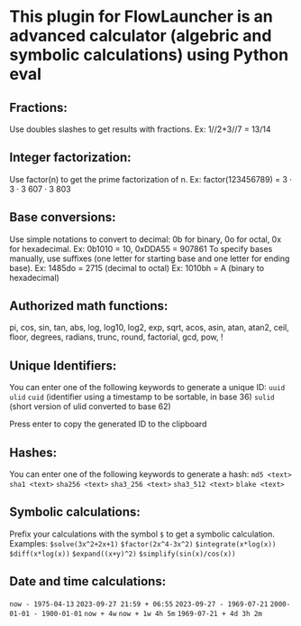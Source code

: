 # This plugin for FlowLauncher is an advanced calculator (algebric and symbolic calculations) using Python eval

## Fractions:
Use doubles slashes to get results with fractions. Ex: 1//2+3//7 = 13/14

## Integer factorization:
Use factor(n) to get the prime factorization of n. Ex: factor(123456789) = 3 · 3 · 3 607 · 3 803

## Base conversions:
Use simple notations to convert to decimal: 0b for binary, 0o for octal, 0x for hexadecimal.
Ex: 0b1010 = 10, 0xDDA55 = 907861
To specify bases manually, use suffixes (one letter for starting base and one letter for ending base).
Ex: 1485do = 2715 (decimal to octal)
Ex: 1010bh = A (binary to hexadecimal)

## Authorized math functions:
pi, cos, sin, tan, abs, log, log10, log2, exp, sqrt, acos, asin, atan, atan2, ceil,
floor, degrees, radians, trunc, round, factorial, gcd, pow, !

## Unique Identifiers:
You can enter one of the following keywords to generate a unique ID:
`uuid`
`ulid`
`cuid` (identifier using a timestamp to be sortable, in base 36)
`sulid` (short version of ulid converted to base 62)

Press enter to copy the generated ID to the clipboard

## Hashes:
You can enter one of the following keywords to generate a hash:
`md5 <text>`
`sha1 <text>`
`sha256 <text>`
`sha3_256 <text>`
`sha3_512 <text>`
`blake <text>`

## Symbolic calculations:
Prefix your calculations with the symbol `$` to get a symbolic calculation.
Examples:
`$solve(3x^2+2x+1)`
`$factor(2x^4-3x^2)`
`$integrate(x*log(x))`
`$diff(x*log(x))`
`$expand((x+y)^2)`
`$simplify(sin(x)/cos(x))`

## Date and time calculations:

`now - 1975-04-13`
`2023-09-27 21:59 + 06:55`
`2023-09-27 - 1969-07-21`
`2000-01-01 - 1900-01-01`
`now + 4w`
`now + 1w 4h 5m`
`1969-07-21 + 4d 3h 2m`

